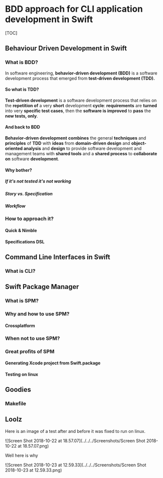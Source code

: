 # BDD approach for CLI application development in Swift

[TOC]

## Behaviour Driven Development in Swift

### What is BDD?

In software engineering, **behavior-driven development (BDD)** is a software development process that emerged from **test-driven development (TDD).**

#### So what is TDD?

**Test-driven development** is a software development process that relies on the **repetition of** a very **short** development **cycle**: **requirements** are **turned** into very **specific test cases**, then the **software is improved** to **pass** the **new tests, only**. 

#### And back to BDD

**Behavior-driven development** **combines** the general **techniques** and **principles** of **TDD** with **ideas** from **domain-driven design** and **object-oriented analysis** and **design** to provide software development and management teams with **shared tools** and a **shared process** to **collaborate on** software **development**.

#### Why bother?

##### If it's not tested it's not working

##### Story vs. Specification

##### Workflow











### How to approach it?

#### Quick & Nimble

#### Specifications DSL

## Command Line Interfaces in Swift

### What is CLI?

## Swift Package Manager

### What is SPM?

### Why and how to use SPM?

#### Crossplatform

### When not to use SPM?

### Great profits of SPM

#### Generating Xcode project from Swift.package

#### Testing on linux

## Goodies

### Makefile





## Loolz

Here is an image of a test after and before it was fixed to run on linux.

![Screen Shot 2018-10-22 at 18.57.07](../../../Screenshots/Screen Shot 2018-10-22 at 18.57.07.png)

Well here is why

![Screen Shot 2018-10-23 at 12.59.33](../../../Screenshots/Screen Shot 2018-10-23 at 12.59.33.png)